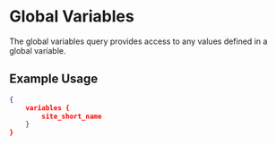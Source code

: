 # Global Variables

The global variables query provides access to any values defined in a global variable.

## Example Usage

```json
{
    variables {
        site_short_name
    }
}
```